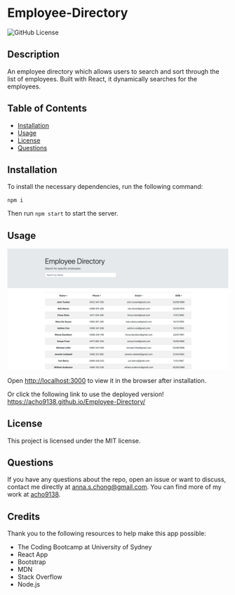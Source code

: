 # Employee-Directory

![GitHub License](https://img.shields.io/badge/License-MIT-blue.svg)

## Description

An employee directory which allows users to search and sort through the list of employees. Built with React, it dynamically searches for the employees.

## Table of Contents

* [Installation](#installation)
* [Usage](#usage)
* [License](#license)
* [Questions](#questions)

## Installation

To install the necessary dependencies, run the following command:

```
npm i
```
Then run `npm start` to start the server.

## Usage

![image](./public/assets/screenshot.png)

Open [http://localhost:3000](http://localhost:3000) to view it in the browser after installation.

Or click the following link to use the deployed version! <br />
https://acho9138.github.io/Employee-Directory/

## License

This project is licensed under the MIT license.

## Questions

If you have any questions about the repo, open an issue or want to discuss, contact me directly at anna.s.chong@gmail.com. You can find more of my work at [acho9138](https://github.com/acho9138/.).

## Credits

Thank you to the following resources to help make this app possible:

- The Coding Bootcamp at University of Sydney
- React App
- Bootstrap
- MDN
- Stack Overflow
- Node.js